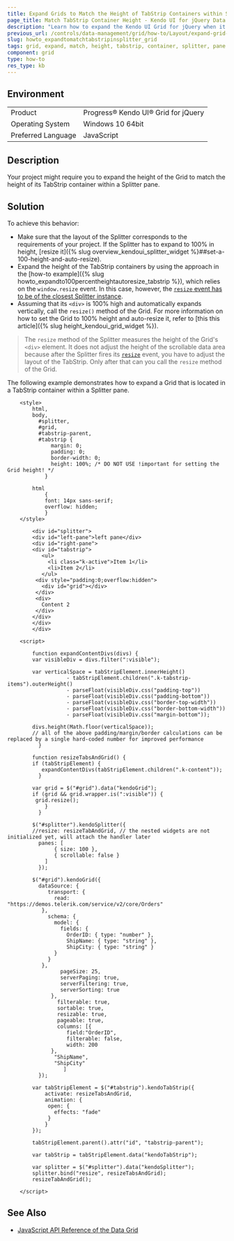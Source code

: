 ```yaml
---
title: Expand Grids to Match the Height of TabStrip Containers within Splitter Panes
page_title: Match TabStrip Container Height - Kendo UI for jQuery Data Grid
description: "Learn how to expand the Kendo UI Grid for jQuery when it is located in a TabStrip container within a Splitter pane."
previous_url: /controls/data-management/grid/how-to/Layout/expand-grid-to-match-tabstrip-height-within-splitter-pane, /controls/layout/splitter/how-to/expand-grid-to-match-tabstrip-height-split-pane, /controls/navigation/tabstrip/how-to/expand-grid-to-match-height-within-splitter-pane
slug: howto_expandtomatchtabstripinsplitter_grid
tags: grid, expand, match, height, tabstrip, container, splitter, pane
component: grid
type: how-to
res_type: kb
---
```


## Environment

<table>
 <tr>
  <td>Product</td>
  <td>Progress® Kendo UI® Grid for jQuery</td>
 </tr>
 <tr>
  <td>Operating System</td>
  <td>Windows 10 64bit</td>
 </tr>
 <tr>
  <td>Preferred Language</td>
  <td>JavaScript</td>
 </tr>
</table>

## Description

Your project might require you to expand the height of the Grid to match the height of its TabStrip container within a Splitter pane.

## Solution

To achieve this behavior:
* Make sure that the layout of the Splitter corresponds to the requirements of your project. If the Splitter has to expand to 100% in height, [resize it]({% slug overview_kendoui_splitter_widget %}##set-a-100-height-and-auto-resize).
* Expand the height of the TabStrip containers by using the approach in the [how-to example]({% slug howto_expandto100percentheightautoresize_tabstrip %}), which relies on the `window.resize` event. In this case, however, the [`resize` event has to be of the closest Splitter instance](https://docs.telerik.com/kendo-ui/api/javascript/ui/splitter/events/resize).
* Assuming that its `<div>` is 100% high and automatically expands vertically, call the `resize()` method of the Grid. 
For more information on how to set the Grid to 100% height and auto-resize it, refer to [this this article]({% slug height_kendoui_grid_widget %}).

> The `resize` method of the Splitter measures the height of the Grid's `<div>` element. It does not adjust the height of the scrollable data area because after the Splitter fires its [`resize`](/api/javascript/ui/splitter/events/resize) event, you have to adjust the layout of the TabStrip. Only after that can you call the `resize` method of the Grid.

The following example demonstrates how to expand a Grid that is located in a TabStrip container within a Splitter pane.

```dojo
    <style>
        html,
        body,
          #splitter,
          #grid,
          #tabstrip-parent,
          #tabstrip {
              margin: 0;
              padding: 0;
              border-width: 0;
              height: 100%; /* DO NOT USE !important for setting the Grid height! */
            }

        html
            {
            font: 14px sans-serif;
            overflow: hidden;
            }
    </style>

        <div id="splitter">
        <div id="left-pane">left pane</div>
        <div id="right-pane">
        <div id="tabstrip">
           <ul>
             <li class="k-active">Item 1</li>
             <li>Item 2</li>
           </ul>
         <div style="padding:0;overflow:hidden">
           <div id="grid"></div>
         </div>
         <div>
           Content 2
         </div>
        </div>
        </div>
        </div>

    <script>

        function expandContentDivs(divs) {
        var visibleDiv = divs.filter(":visible");

        var verticalSpace = tabStripElement.innerHeight()
                   - tabStripElement.children(".k-tabstrip-items").outerHeight()
                   - parseFloat(visibleDiv.css("padding-top"))
                   - parseFloat(visibleDiv.css("padding-bottom"))
                   - parseFloat(visibleDiv.css("border-top-width"))
                   - parseFloat(visibleDiv.css("border-bottom-width"))
                   - parseFloat(visibleDiv.css("margin-bottom"));

        divs.height(Math.floor(verticalSpace));
        // all of the above padding/margin/border calculations can be replaced by a single hard-coded number for improved performance
          }

        function resizeTabsAndGrid() {
        if (tabStripElement) {
           expandContentDivs(tabStripElement.children(".k-content"));
          }

        var grid = $("#grid").data("kendoGrid");
        if (grid && grid.wrapper.is(":visible")) {
         grid.resize();
            }
          }

        $("#splitter").kendoSplitter({
        //resize: resizeTabAndGrid, // the nested widgets are not initialized yet, will attach the handler later
          panes: [
               { size: 100 },
               { scrollable: false }
            ]
          });

        $("#grid").kendoGrid({
          dataSource: {
             transport: {
               read: "https://demos.telerik.com/service/v2/core/Orders"
           },
             schema: {
               model: {
                 fields: {
                   OrderID: { type: "number" },
                   ShipName: { type: "string" },
                   ShipCity: { type: "string" }
               }
             }
           },
                 pageSize: 25,
                 serverPaging: true,
                 serverFiltering: true,
                 serverSorting: true
              },
                filterable: true,
                sortable: true,
                resizable: true,
                pageable: true,
                columns: [{
                   field:"OrderID",
                   filterable: false,
                   width: 200
              },
               "ShipName",
               "ShipCity"
                  ]
          });

        var tabStripElement = $("#tabstrip").kendoTabStrip({
            activate: resizeTabsAndGrid,
            animation: {
             open: {
               effects: "fade"
             }
            }
        });

        tabStripElement.parent().attr("id", "tabstrip-parent");

        var tabStrip = tabStripElement.data("kendoTabStrip");

        var splitter = $("#splitter").data("kendoSplitter");
        splitter.bind("resize", resizeTabsAndGrid);
        resizeTabAndGrid();

    </script>
```

## See Also

* [JavaScript API Reference of the Data Grid](/api/javascript/ui/grid)
